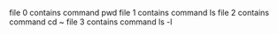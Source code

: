  file 0 contains command pwd
file 1 contains command ls
file 2 contains command cd ~
file 3 contains command ls -l
